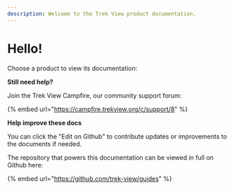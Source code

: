 ```yaml
---
description: Welcome to the Trek View product documentation.
---
```


# Hello!

Choose a product to view its documentation:

**Still need help?**

Join the Trek View Campfire, our community support forum:

{% embed url="https://campfire.trekview.org/c/support/8" %}

**Help improve these docs**

You can click the "Edit on Github" to contribute updates or improvements to the documents if needed.

The repository that powers this documentation can be viewed in full on Github here:

{% embed url="https://github.com/trek-view/guides" %}


